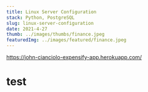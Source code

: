 ```yaml
---
title: Linux Server Configuration
stack: Python, PostgreSQL
slug: linux-server-configuration
date: 2021-4-27
thumb: ../images/thumbs/finance.jpeg
featuredImg: ../images/featured/finance.jpeg
---
```


https://john-cianciolo-expensify-app.herokuapp.com/
<h1>test</h1>